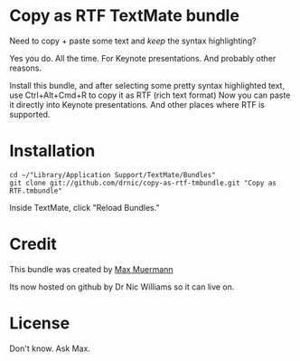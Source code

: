 Copy as RTF TextMate bundle
===========================

Need to copy + paste some text and _keep_ the syntax highlighting?

Yes you do. All the time. For Keynote presentations. And probably other reasons.

Install this bundle, and after selecting some pretty syntax highlighted text,
use Ctrl+Alt+Cmd+R to copy it as RTF (rich text format) Now you can 
paste it directly into Keynote presentations. And other places where RTF is supported.


Installation
============

    cd ~/"Library/Application Support/TextMate/Bundles"
    git clone git://github.com/drnic/copy-as-rtf-tmbundle.git "Copy as RTF.tmbundle"
    
Inside TextMate, click "Reload Bundles."

Credit
======

This bundle was created by [Max Muermann](http://www.workingwithrails.com/person/8530-max-muermann)

Its now hosted on github by Dr Nic Williams so it can live on.

License
=======

Don't know. Ask Max.